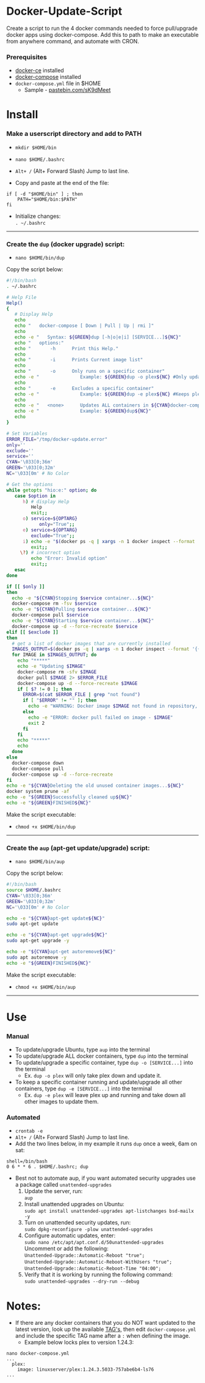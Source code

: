 # Docker-Update-Script
Create a script to run the 4 docker commands needed to force pull/upgrade docker apps using docker-compose.  Add this to path to make an executable from anywhere command, and automate with CRON.

### Prerequisites
* [docker-ce](https://docs.docker.com/engine/install/ubuntu/) installed
* [docker-compose](https://docs.docker.com/compose/install/) installed
* `docker-compose.yml` file in $HOME
  * Sample - [pastebin.com/sK9dMeet](https://pastebin.com/sK9dMeet)

# Install


### Make a userscript directory and add to PATH

* `mkdir $HOME/bin`

* `nano $HOME/.bashrc`
* `Alt+ /` (Alt+ Forward Slash) Jump to last line.
* Copy and paste at the end of the file:  
```
if [ -d "$HOME/bin" ] ; then
    PATH="$HOME/bin:$PATH"
fi
```
* Initialize changes:  
  `. ~/.bashrc`

---

### Create the `dup` (docker upgrade) script:

* `nano $HOME/bin/dup`

Copy the script below:

```bash
#!/bin/bash
. ~/.bashrc

# Help File
Help()
{
   # Display Help
   echo
   echo "   docker-compose [ Down | Pull | Up | rmi ]"
   echo
   echo -e "   Syntax: ${GREEN}dup [-h|o|e|i] [SERVICE...]${NC}"
   echo "   options:"
   echo "       -h      Print this Help."
   echo
   echo "       -i      Prints Current image list"
   echo
   echo "       -o      Only runs on a specific container"
   echo -e "               Example: ${GREEN}dup -o plex${NC} #Only update the Plex image"
   echo
   echo "       -e      Excludes a specific container"
   echo -e "               Example: ${GREEN}dup -e plex${NC} #Keeps plex running while shutting down and updating all other containers."  
   echo
   echo -e "   <none>      Updates ALL containers in ${CYAN}docker-compose.yml${NC}"
   echo -e "               Example: ${GREEN}dup${NC}"
   echo
}

# Set Variables
ERROR_FILE="/tmp/docker-update.error"
only=''
exclude=''
service=''
CYAN='\033[0;36m'
GREEN='\033[0;32m'
NC='\033[0m' # No Color

# Get the options
while getopts "hio:e:" option; do
   case $option in
      h) # display Help
         Help
         exit;;
      o) service=${OPTARG}
	        only="True";;
      e) service=${OPTARG}
         exclude="True";;
      i) echo -e "$(docker ps -q | xargs -n 1 docker inspect --format '{{ .Name }}' | sed 's/\///')"
         exit;; 
     \?) # incorrect option
         echo "Error: Invalid option"
         exit;;
   esac
done

if [[ $only ]]
then
  echo -e "${CYAN}Stopping $service container...${NC}"
  docker-compose rm -fsv $service
  echo -e "${CYAN}Pulling $service container...${NC}"
  docker-compose pull $service
  echo -e "${CYAN}Starting $service container...${NC}"
  docker-compose up -d --force-recreate $service
elif [[ $exclude ]]
then
  # get a list of docker images that are currently installed
  IMAGES_OUTPUT=$(docker ps -q | xargs -n 1 docker inspect --format '{{ .Name }}' | grep -v $service | grep -v "<none>" | sed 's/\///')
  for IMAGE in $IMAGES_OUTPUT; do
    echo "*****"
    echo -e "Updating $IMAGE"
    docker-compose rm -sfv $IMAGE
	docker pull $IMAGE 2> $ERROR_FILE
	docker-compose up -d --force-recreate $IMAGE
    if [ $? != 0 ]; then
      ERROR=$(cat $ERROR_FILE | grep "not found")
      if [ "$ERROR" != "" ]; then
        echo -e "WARNING: Docker image $IMAGE not found in repository, skipping"
      else
        echo -e "ERROR: docker pull failed on image - $IMAGE"
        exit 2
      fi
    fi
    echo "*****"
    echo
  done
else
  docker-compose down
  docker-compose pull
  docker-compose up -d --force-recreate
fi 
echo -e "${CYAN}Deleting the old unused container images...${NC}"
docker system prune -af
echo -e "${GREEN}Successfully cleaned up${NC}"
echo -e "${GREEN}FINISHED${NC}"
```

Make the script executable:

* `chmod +x $HOME/bin/dup`

---

### Create the `aup` (apt-get update/upgrade) script:

* `nano $HOME/bin/aup`

Copy the script below:

```bash
#!/bin/bash
source $HOME/.bashrc
CYAN='\033[0;36m'
GREEN='\033[0;32m'
NC='\033[0m' # No Color

echo -e "${CYAN}apt-get update${NC}"
sudo apt-get update

echo -e "${CYAN}apt-get upgrade${NC}"
sudo apt-get upgrade -y

echo -e "${CYAN}apt-get autoremove${NC}"
sudo apt autoremove -y
echo -e "${GREEN}FINISHED${NC}"
```

Make the script executable:

* `chmod +x $HOME/bin/aup`

---

# Use

### Manual

* To update/upgrade Ubuntu, type `aup` into the terminal
* To update/upgrade ALL docker containers, type `dup` into the terminal
* To update/upgrade a specific container, type `dup -o [SERVICE...]` into the terminal
  * Ex. `dup -o plex` will only take plex down and update it.
* To keep a specific container running and update/upgrade all other containers, type `dup -e [SERVICE...]` into the terminal
  * Ex. `dup -e plex` will leave plex up and running and take down all other images to update them.

### Automated

* `crontab -e`
* `Alt+ /` (Alt+ Forward Slash) Jump to last line.
* Add the two lines below, in my example it runs `dup` once a week, 6am on sat:
```
shell=/bin/bash
0 6 * * 6 . $HOME/.bashrc; dup
```
* Best not to automate aup, if you want automated security upgrades use a package called `unattended-upgrades`
  1. Update the server, run:  
    `aup`  
  2. Install unattended upgrades on Ubuntu:  
    `sudo apt install unattended-upgrades apt-listchanges bsd-mailx -y`  
  3. Turn on unattended security updates, run:  
    `sudo dpkg-reconfigure -plow unattended-upgrades`  
  4. Configure automatic updates, enter:  
    `sudo nano /etc/apt/apt.conf.d/50unattended-upgrades`  
    Uncomment or add the following:  
    `Unattended-Upgrade::Automatic-Reboot "true";`  
    `Unattended-Upgrade::Automatic-Reboot-WithUsers "true";`  
    `Unattended-Upgrade::Automatic-Reboot-Time "04:00";`  
  5. Verify that it is working by running the following command:  
    `sudo unattended-upgrades --dry-run --debug`  

# Notes:

* If there are any docker containers that you do NOT want updated to the latest version, look up the available [TAG's](https://hub.docker.com/r/linuxserver/plex/tags?page=1&ordering=last_updated), then edit `docker-compose.yml` and include the specific TAG name after a `:` when defining the image.  
  * Example below locks plex to version 1.24.3:  
```
nano docker-compose.yml
...
  plex:
    image: linuxserver/plex:1.24.3.5033-757abe6b4-ls76
...
```
